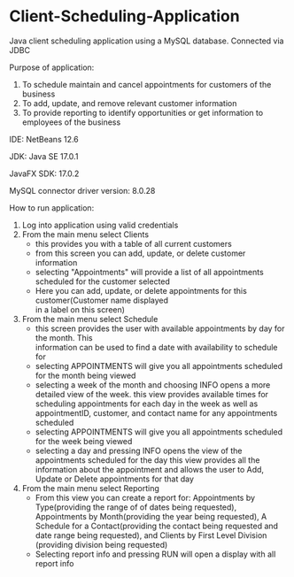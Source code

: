 # Client-Scheduling-Application

Java client scheduling application using a MySQL database. Connected via JDBC

Purpose of application: 
1. To schedule maintain and cancel appointments for customers of the business 
2. To add, update, and remove relevant customer information
3. To provide reporting to identify opportunities or get information to employees of the business

IDE:
NetBeans 12.6

JDK:
Java SE 17.0.1

JavaFX SDK:
17.0.2

MySQL connector driver version:
8.0.28

How to run application:
1. Log into application using valid credentials
2. From the main menu select Clients
	- this provides you with a table of all current customers
	- from this screen you can add, update, or delete customer information
	- selecting "Appointments" will provide a list of all appointments scheduled 
	  for the customer selected
	- Here you can add, update, or delete appointments for this customer(Customer name displayed 			 	
	  in a label on this screen)
3. From the main menu select Schedule
	- this screen provides the user with available appointments by day for the month. This  						
	  information can be used to find a date with availability to schedule for
	- selecting APPOINTMENTS will give you all appointments scheduled for the month being viewed
	- selecting a week of the month and choosing INFO opens a more detailed view of the week.
	  this view provides available times for scheduling appointments for each day in the week
	  as well as appointmentID, customer, and contact name for any appointments scheduled
	- selecting APPOINTMENTS will give you all appointments scheduled for the week being viewed
	- selecting a day and pressing INFO opens the view of the appointments scheduled for the day
	  this view provides all the information about the appointment and allows the user to Add,
	  Update or Delete appointments for that day
4. From the main menu select Reporting
	- From this view you can create a report for: Appointments by Type(providing the range of 
	  of dates being requested), Appointments by Month(providing the year being requested),
	  A Schedule for a Contact(providing the contact being requested and date range being 
	  requested), and Clients by First Level Division (providing division being requested)
	- Selecting report info and pressing RUN will open a display with all report info
  
  
